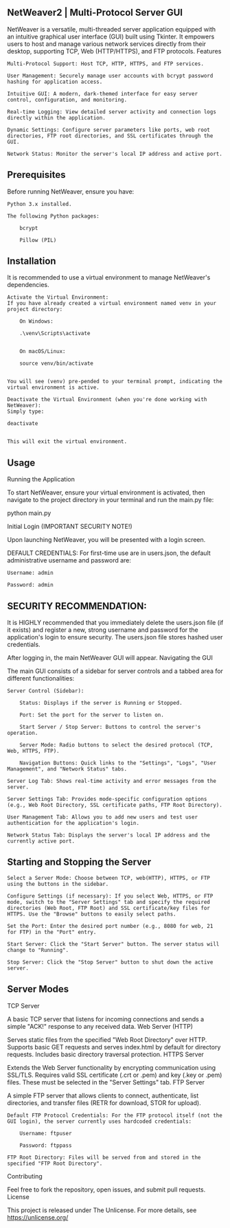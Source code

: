 ## NetWeaver2 | Multi-Protocol Server GUI

NetWeaver is a versatile, multi-threaded server application equipped with an intuitive graphical user interface (GUI) built using Tkinter. It empowers users to host and manage various network services directly from their desktop, supporting TCP, Web (HTTP/HTTPS), and FTP protocols.
Features

    Multi-Protocol Support: Host TCP, HTTP, HTTPS, and FTP services.

    User Management: Securely manage user accounts with bcrypt password hashing for application access.

    Intuitive GUI: A modern, dark-themed interface for easy server control, configuration, and monitoring.

    Real-time Logging: View detailed server activity and connection logs directly within the application.

    Dynamic Settings: Configure server parameters like ports, web root directories, FTP root directories, and SSL certificates through the GUI.

    Network Status: Monitor the server's local IP address and active port.

## Prerequisites

Before running NetWeaver, ensure you have:

    Python 3.x installed.

    The following Python packages:

        bcrypt

        Pillow (PIL)

## Installation

It is recommended to use a virtual environment to manage NetWeaver's dependencies.

    Activate the Virtual Environment:
    If you have already created a virtual environment named venv in your project directory:

        On Windows:

        .\venv\Scripts\activate


        On macOS/Linux:

        source venv/bin/activate


    You will see (venv) pre-pended to your terminal prompt, indicating the virtual environment is active.

    Deactivate the Virtual Environment (when you're done working with NetWeaver):
    Simply type:

    deactivate


    This will exit the virtual environment.

## Usage

Running the Application

To start NetWeaver, ensure your virtual environment is activated, then navigate to the project directory in your terminal and run the main.py file:

python main.py


Initial Login (IMPORTANT SECURITY NOTE!)

Upon launching NetWeaver, you will be presented with a login screen.

DEFAULT CREDENTIALS: For first-time use are in users.json, the default administrative username and password are:

    Username: admin

    Password: admin

## SECURITY RECOMMENDATION:

It is HIGHLY recommended that you immediately delete the users.json file (if it exists) and register a new, strong username and password for the application's login to ensure security. The users.json file stores hashed user credentials.

After logging in, the main NetWeaver GUI will appear.
Navigating the GUI

The main GUI consists of a sidebar for server controls and a tabbed area for different functionalities:

    Server Control (Sidebar):

        Status: Displays if the server is Running or Stopped.

        Port: Set the port for the server to listen on.

        Start Server / Stop Server: Buttons to control the server's operation.

        Server Mode: Radio buttons to select the desired protocol (TCP, Web, HTTPS, FTP).

        Navigation Buttons: Quick links to the "Settings", "Logs", "User Management", and "Network Status" tabs.

    Server Log Tab: Shows real-time activity and error messages from the server.

    Server Settings Tab: Provides mode-specific configuration options (e.g., Web Root Directory, SSL certificate paths, FTP Root Directory).

    User Management Tab: Allows you to add new users and test user authentication for the application's login.

    Network Status Tab: Displays the server's local IP address and the currently active port.

## Starting and Stopping the Server

    Select a Server Mode: Choose between TCP, web(HTTP), HTTPS, or FTP using the buttons in the sidebar.

    Configure Settings (if necessary): If you select Web, HTTPS, or FTP mode, switch to the "Server Settings" tab and specify the required directories (Web Root, FTP Root) and SSL certificate/key files for HTTPS. Use the "Browse" buttons to easily select paths.

    Set the Port: Enter the desired port number (e.g., 8080 for web, 21 for FTP) in the "Port" entry.

    Start Server: Click the "Start Server" button. The server status will change to "Running".

    Stop Server: Click the "Stop Server" button to shut down the active server.

## Server Modes

TCP Server

A basic TCP server that listens for incoming connections and sends a simple "ACK!" response to any received data.
Web Server (HTTP)

Serves static files from the specified "Web Root Directory" over HTTP. Supports basic GET requests and serves index.html by default for directory requests. Includes basic directory traversal protection.
HTTPS Server

Extends the Web Server functionality by encrypting communication using SSL/TLS. Requires valid SSL certificate (.crt or .pem) and key (.key or .pem) files. These must be selected in the "Server Settings" tab.
FTP Server

A simple FTP server that allows clients to connect, authenticate, list directories, and transfer files (RETR for download, STOR for upload).

    Default FTP Protocol Credentials: For the FTP protocol itself (not the GUI login), the server currently uses hardcoded credentials:

        Username: ftpuser

        Password: ftppass

    FTP Root Directory: Files will be served from and stored in the specified "FTP Root Directory".

Contributing

Feel free to fork the repository, open issues, and submit pull requests.
License

This project is released under The Unlicense. For more details, see https://unlicense.org/
